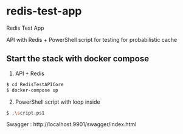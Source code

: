 # redis-test-app
Redis Test App

API with Redis + PowerShell script for testing for probabilistic cache

## Start the stack with docker compose

1. API + Redis

```bash
$ cd RedisTestAPICore
$ docker-compose up
```

2. PowerShell script with loop inside

```bash
$ .\script.ps1
```

Swagger : http://localhost:9901/swagger/index.html



